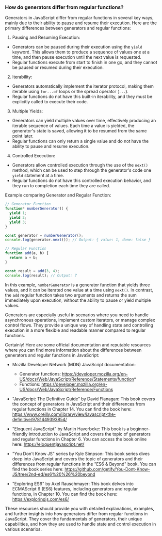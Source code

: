 ### How do generators differ from regular functions?

Generators in JavaScript differ from regular functions in several key ways, mainly due to their ability to pause and resume their execution. Here are the primary differences between generators and regular functions:

1. Pausing and Resuming Execution:
  - Generators can be paused during their execution using the `yield` keyword. This allows them to produce a sequence of values one at a time, and then pause execution until the next value is requested.
  - Regular functions execute from start to finish in one go, and they cannot be paused or resumed during their execution.

2. Iterability:
  - Generators automatically implement the iterator protocol, making them iterable using `for...of` loops or the spread operator (`...`).
  - Regular functions do not have this built-in iterability, and they must be explicitly called to execute their code.

3. Multiple Yields:
  - Generators can yield multiple values over time, effectively producing an iterable sequence of values. Each time a value is yielded, the generator's state is saved, allowing it to be resumed from the same point later.
  - Regular functions can only return a single value and do not have the ability to pause and resume execution.

4. Controlled Execution:
  - Generators allow controlled execution through the use of the `next()` method, which can be used to step through the generator's code one `yield` statement at a time.
  - Regular functions do not have this controlled execution behavior, and they run to completion each time they are called.

Example comparing Generator and Regular Function:

```javascript
// Generator Function
function* numberGenerator() {
  yield 1;
  yield 2;
  yield 3;
}

const generator = numberGenerator();
console.log(generator.next()); // Output: { value: 1, done: false }

// Regular Function
function add(a, b) {
  return a + b;
}

const result = add(3, 4);
console.log(result); // Output: 7
```

In this example, `numberGenerator` is a generator function that yields three values, and it can be iterated one value at a time using `next()`. In contrast, the `add` regular function takes two arguments and returns the sum immediately upon execution, without the ability to pause or yield multiple values.

Generators are especially useful in scenarios where you need to handle asynchronous operations, implement custom iterators, or manage complex control flows. They provide a unique way of handling state and controlling execution in a more flexible and readable manner compared to regular functions.

Certainly! Here are some official documentation and reputable resources where you can find more information about the differences between generators and regular functions in JavaScript:

- Mozilla Developer Network (MDN) JavaScript documentation:
  - Generator functions: https://developer.mozilla.org/en-US/docs/Web/JavaScript/Reference/Statements/function*
  - Functions: https://developer.mozilla.org/en-US/docs/Web/JavaScript/Reference/Functions

- "JavaScript: The Definitive Guide" by David Flanagan: This book covers the concept of generators in JavaScript and their differences from regular functions in Chapter 14. You can find the book here: https://www.oreilly.com/library/view/javascript-the-definitive/9781449393854/

- "Eloquent JavaScript" by Marijn Haverbeke: This book is a beginner-friendly introduction to JavaScript and covers the topic of generators and regular functions in Chapter 6. You can access the book online here: https://eloquentjavascript.net/

- "You Don't Know JS" series by Kyle Simpson: This book series dives deep into JavaScript and covers the topic of generators and their differences from regular functions in the "ES6 & Beyond" book. You can find the book series here: https://github.com/getify/You-Dont-Know-JS/tree/2nd-ed/es6%20%26%20beyond

- "Exploring ES6" by Axel Rauschmayer: This book delves into ECMAScript 6 (ES6) features, including generators and regular functions, in Chapter 10. You can find the book here: https://exploringjs.com/es6/

These resources should provide you with detailed explanations, examples, and further insights into how generators differ from regular functions in JavaScript. They cover the fundamentals of generators, their unique capabilities, and how they are used to handle state and control execution in various scenarios.
